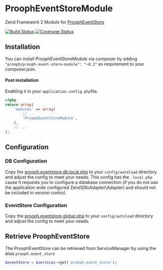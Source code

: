 ProophEventStoreModule
======================

Zend Framework 2 Module for [ProophEventStore](https://github.com/prooph/event-store)

[![Build Status](https://travis-ci.org/prooph/ProophEventStoreModule.svg?branch=master)](https://travis-ci.org/prooph/ProophEventStoreModule)
[![Coverage Status](https://coveralls.io/repos/prooph/ProophEventStoreModule/badge.png)](https://coveralls.io/r/prooph/ProophEventStoreModule)

Installation
------------

You can install ProophEventStoreModule via composer by adding `"prooph/prooph-event-store-module": "~0.2"` as requirement to your composer.json.

#### Post installation

Enabling it in your `application.config.php`file.

```php
<?php
return array(
    'modules' => array(
        // ...
        'ProophEventStoreModule',
    ),
    // ...
);
```

Configuration
-------------

### DB Configuration

Copy the [prooph.eventstore.db.local.php](https://github.com/prooph/ProophEventStoreModule/blob/master/config/prooph.eventstore.db.local.php) to your
`config/autoload` directory and adjust the config to meet your needs. This config has the `.local.php` cause it requests you to configure
a database connection (if you do not use the application wide configured Zend\Db\Adapter\Adapter) and should not be included in version control.

### EventStore Configuration

Copy the [prooph.eventstore.global.php](https://github.com/prooph/ProophEventStoreModule/blob/master/config/prooph.eventstore.global.php) to your
`config/autoload` directory and adjust the config to meet your needs.

Retrieve ProophEventStore
-------------------------

The ProophEventStore can be retrieved from ServiceManager by using the alias `prooph.event_store`

```php
$eventStore = $services->get('prooph.event_store');
```